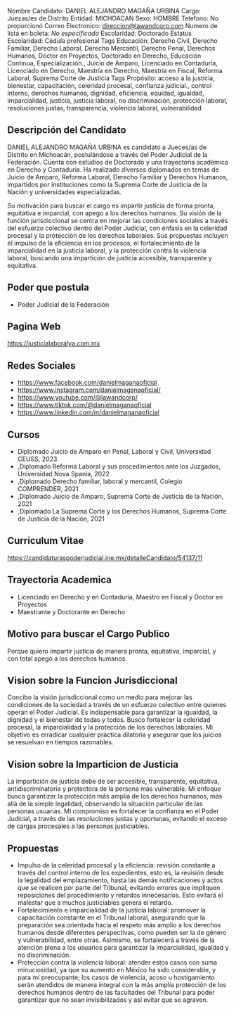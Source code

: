 Nombre Candidato: DANIEL ALEJANDRO MAGAÑA URBINA
Cargo: Juezas/es de Distrito
Entidad: MICHOACAN
Sexo: HOMBRE
Telefono: No proporcionó
Correo Electronico: direccion@lawandcorp.com
Numero de lista en boleta: *No especificado*
Escolaridad: Doctorado
Estatus Escolaridad: Cédula profesional
Tags Educación: Derecho Civil, Derecho Familiar, Derecho Laboral, Derecho Mercantil, Derecho Penal, Derechos Humanos, Doctor en Proyectos, Doctorado en Derecho, Educación Continua, Especialización., Juicio de Amparo, Licenciado en Contaduría, Licenciado en Derecho, Maestría en Derecho, Maestría en Fiscal, Reforma Laboral, Suprema Corte de Justicia
Tags Propósito: acceso a la justicia, bienestar, capacitación, celeridad procesal, confianza judicial., control interno, derechos humanos, dignidad, eficiencia, equidad, igualdad, imparcialidad, justicia, justicia laboral, no discriminación, protección laboral, resoluciones justas, transparencia, violencia laboral, vulnerabilidad


## Descripción del Candidato 

DANIEL ALEJANDRO MAGAÑA URBINA es candidato a Jueces/as de Distrito en Michoacán, postulándose a través del Poder Judicial de la Federación. Cuenta con estudios de Doctorado y una trayectoria académica en Derecho y Contaduría. Ha realizado diversos diplomados en temas de Juicio de Amparo, Reforma Laboral, Derecho Familiar y Derechos Humanos, impartidos por instituciones como la Suprema Corte de Justicia de la Nación y universidades especializadas.

Su motivación para buscar el cargo es impartir justicia de forma pronta, equitativa e imparcial, con apego a los derechos humanos. Su visión de la función jurisdiccional se centra en mejorar las condiciones sociales a través del esfuerzo colectivo dentro del Poder Judicial, con énfasis en la celeridad procesal y la protección de los derechos laborales. Sus propuestas incluyen el impulso de la eficiencia en los procesos, el fortalecimiento de la imparcialidad en la justicia laboral, y la protección contra la violencia laboral, buscando una impartición de justicia accesible, transparente y equitativa.


## Poder que postula

- Poder Judicial de la Federación


## Pagina Web

https://justicialaboralya.com.mx


## Redes Sociales

- https://www.facebook.com/danielmaganaoficial
- https://www.instagram.com/danielmaganaoficial/
- https://www.youtube.com/@lawandcorp/
- https://www.tiktok.com/@danielmaganaoficial
- https://www.linkedin.com/in/danielmaganaoficial


## Cursos

- Diplomado Juicio de Amparo en Penal, Laboral y Civil, Universidad CEUSS, 2023
- ,Diplomado Reforma Laboral y sus procedimientos ante los Juzgados, Universidad Nova Spania, 2022
- ,Diplomado Derecho familiar, laboral y mercantil, Colegio COMPRENDER, 2021
- ,Diplomado Juicio de Amparo, Suprema Corte de Justicia de la Nación, 2021
- ,Diplomado La Suprema Corte y los Derechos Humanos, Suprema Corte de Justicia de la Nación, 2021


## Curriculum Vitae

https://candidaturaspoderjudicial.ine.mx/detalleCandidato/54137/11


## Trayectoria Academica

- Licenciado en Derecho y en Contaduría, Maestro en Fiscal y Doctor en Proyectos
- Maestrante y Doctorante en Derecho


## Motivo para buscar el Cargo Publico

Porque quiero impartir justicia de manera pronta, equitativa, imparcial, y con total apego a los derechos humanos.


## Vision sobre la Funcion Jurisdiccional

Concibo la visión jurisdiccional como un medio para mejorar las condiciones de la sociedad a través de un esfuerzo colectivo entre quienes operan el Poder Judicial. Es indispensable para garantizar la igualdad, la dignidad y el bienestar de todas y todos. Busco fortalecer la celeridad procesal, la imparcialidad y la protección de los derechos laborales. Mi objetivo es erradicar cualquier práctica dilatoria y asegurar que los juicios se resuelvan en tiempos razonables.


## Vision sobre la Imparticion de Justicia

La impartición de justicia debe de ser accesible, transparente, equitativa, antidiscriminatoria y protectora de la persona más vulnerable. Mi enfoque busca garantizar la protección más amplia de los derechos humanos, más allá de la simple legalidad, observando la situación particular de las personas usuarias. Mi compromiso es fortalecer la confianza en el Poder Judicial, a través de las resoluciones justas y oportunas, evitando el exceso de cargas procesales a las personas justiciables.


## Propuestas

- Impulso de la celeridad procesal y la eficiencia: revisión constante a través del control interno de los expedientes, esto es, la revisión desde la legalidad del emplazamiento, hasta las demás notificaciones y actos que se realicen por parte del Tribunal, evitando errores que impliquen reposiciones del procedimiento y retardos innecesarios. Esto evitará el malestar que a muchos justiciables genera el retardo.
- Fortalecimiento e imparcialidad de la justicia laboral: promover la capacitación constante en el Tribunal laboral, asegurando que la preparación sea orientada hacia el respeto más amplio a los derechos humanos desde diferentes perspectivas, como pueden ser la de género y vulnerabilidad, entre otras. Asimismo, se fortalecerá a través de la atención plena a los usuarios para garantizar la imparcialidad, igualdad y no discriminación.
- Protección contra la violencia laboral: atender estos casos con suma minuciosidad, ya que su aumento en México ha sido considerable, y para mí preocupante; los casos de violencia, acoso u hostigamiento serán atendidos de manera integral con la más amplia protección de los derechos humanos dentro de las facultades del Tribunal para poder garantizar que no sean invisibilizados y así evitar que se agraven.

